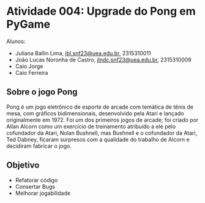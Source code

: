 # Atividade 004: Upgrade do Pong em PyGame

Alunos: 
- Juliana Ballin Lima, jbl.snf23@uea.edu.br, 2315310011 
- João Lucas Noronha de Castro, jlndc.snf23@uea.edu.br, 2315310009
- Caio Jorge
- Caio Ferreira

## Sobre o jogo Pong 
Pong é um jogo eletrônico de esporte de arcade com temática de tênis de mesa, com gráficos bidimensionais, desenvolvido pela Atari e lançado originalmente em 1972. Foi um dos primeiros jogos de arcade; foi criado por Allan Alcorn como um exercício de treinamento atribuído a ele pelo cofundador da Atari, Nolan Bushnell, mas Bushnell e o cofundador da Atari, Ted Dabney, ficaram surpresos com a qualidade do trabalho de Alcorn e decidiram fabricar o jogo.

## Objetivo
- Refatorar código
- Consertar Bugs
- Melhorar jogabilidade
